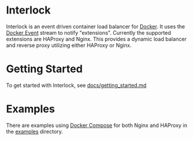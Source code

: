# Interlock
Interlock is an event driven container load balancer for [Docker](https://www.docker.com).
It uses the [Docker Event](https://docs.docker.com/engine/reference/api/docker_remote_api/#docker-events) stream to notify "extensions".  Currently the supported extensions
are HAProxy and Nginx.  This provides a dynamic load balancer and reverse proxy
utilizing either HAProxy or Nginx.

# Getting Started
To get started with Interlock, see [docs/getting_started.md](docs/getting_started.md)

# Examples
There are examples using [Docker Compose](https://docs.docker.com/compose/)
for both Nginx and HAProxy in the [examples](examples) directory.
